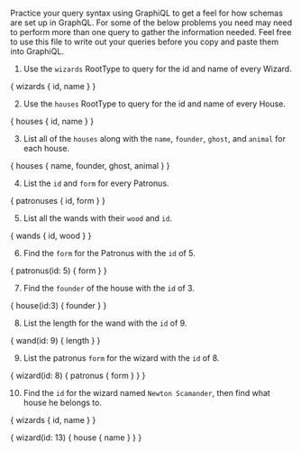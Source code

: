 Practice your query syntax using GraphiQL to get a feel for how schemas are set up in GraphQL. For some of the below problems you need may need to perform more than one query to gather the information needed. Feel free to use this file to write out your queries before you copy and paste them into GraphiQL.

1. Use the `wizards` RootType to query for the id and name of every Wizard.

{
  wizards {
    id,
    name
  }
}

2. Use the `houses` RootType to query for the id and name of every House.

{
  houses {
    id,
    name
  }
}

3. List all of the `houses` along with the `name`, `founder`, `ghost`, and `animal` for each house.

{
  houses {
    name,
    founder,
    ghost,
    animal
  }
}

4. List the `id` and `form` for every Patronus.

{
  patronuses {
    id,
    form
  }
}

5. List all the wands with their `wood` and `id`.

{
  wands {
    id,
    wood
  }
}

6. Find the `form` for the Patronus with the `id` of 5.

{
  patronus(id: 5) {
    form
  }
}

7. Find the `founder` of the house with the `id` of 3.

{
  house(id:3) {
    founder
  }
}

8. List the length for the wand with the `id` of 9.

{
  wand(id: 9) {
    length
  }
}

9. List the patronus `form` for the wizard with the `id` of 8.

{
  wizard(id: 8) {
    patronus {
      form
    }
  }
}

10. Find the `id` for the wizard named `Newton Scamander`, then find what house he belongs to.

{
  wizards {
    id,
    name
  }
}

{
  wizard(id: 13) {
    house {
      name
    }
  }
}

